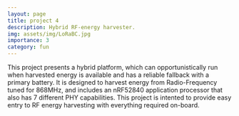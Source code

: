 ```yaml
---
layout: page
title: project 4
description: Hybrid RF-energy harvester.
img: assets/img/LoRaBC.jpg
importance: 3
category: fun
---
```


This project presents a hybrid platform, which can opportunistically run when harvested energy is available and has a reliable fallback with a primary battery. It is designed to harvest energy from Radio-Frequency tuned for 868MHz, and includes an nRF52840 application processor that also has 7 different PHY capabilities. This project is intented to provide easy entry to RF energy harvesting with everything required on-board.

